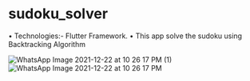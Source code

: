 # sudoku_solver

• Technologies:- Flutter Framework.
• This app solve the sudoku using Backtracking Algorithm

![WhatsApp Image 2021-12-22 at 10 26 17 PM (1)](https://user-images.githubusercontent.com/79446374/147128448-990f70d0-cea8-4818-9aa4-637845c2857d.jpeg)
![WhatsApp Image 2021-12-22 at 10 26 17 PM](https://user-images.githubusercontent.com/79446374/147128492-7ce58d00-40b5-4fde-b0ef-c391b3f5874a.jpeg)
